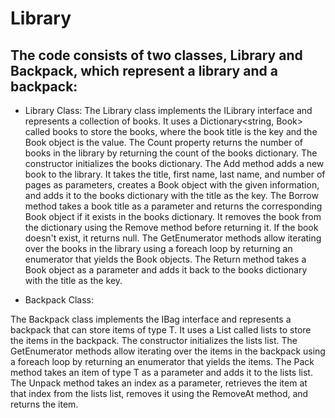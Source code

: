 # Library

## The code consists of two classes, Library and Backpack<T>, which represent a library and a backpack:
- Library Class:
The Library class implements the ILibrary interface and represents a collection of books.
It uses a Dictionary<string, Book> called books to store the books, where the book title is the key and the Book object is the value.
The Count property returns the number of books in the library by returning the count of the books dictionary.
The constructor initializes the books dictionary.
The Add method adds a new book to the library. It takes the title, first name, last name, and number of pages as parameters, creates a Book object with the given information, and adds it to the books dictionary with the title as the key.
The Borrow method takes a book title as a parameter and returns the corresponding Book object if it exists in the books dictionary. It removes the book from the dictionary using the Remove method before returning it. If the book doesn't exist, it returns null.
The GetEnumerator methods allow iterating over the books in the library using a foreach loop by returning an enumerator that yields the Book objects.
The Return method takes a Book object as a parameter and adds it back to the books dictionary with the title as the key.

- Backpack<T> Class:

The Backpack<T> class implements the IBag<T> interface and represents a backpack that can store items of type T.
It uses a List<T> called lists to store the items in the backpack.
The constructor initializes the lists list.
The GetEnumerator methods allow iterating over the items in the backpack using a foreach loop by returning an enumerator that yields the items.
The Pack method takes an item of type T as a parameter and adds it to the lists list.
The Unpack method takes an index as a parameter, retrieves the item at that index from the lists list, removes it using the RemoveAt method, and returns the item.

[](https://github.com/abdarahman-shaheen/Lab-08-Library/blob/master/Library.png)

